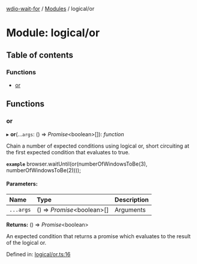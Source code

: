 [wdio-wait-for](../README.md) / [Modules](../modules.md) / logical/or

# Module: logical/or

## Table of contents

### Functions

- [or](logical_or.md#or)

## Functions

### or

▸ **or**(...`args`: () => *Promise*<boolean\>[]): *function*

Chain a number of expected conditions using logical or, short circuiting
at the first expected condition that evaluates to true.

**`example`** 
browser.waitUntil(or(numberOfWindowsToBe(3), numberOfWindowsToBe(2))));

#### Parameters:

| Name | Type | Description |
| :------ | :------ | :------ |
| `...args` | () => *Promise*<boolean\>[] | Arguments |

**Returns:** () => *Promise*<boolean\>

An expected condition that returns a promise which
    evaluates to the result of the logical or.

Defined in: [logical/or.ts:16](https://github.com/webdriverio/wdio-wait-for/blob/074de0f/src/logical/or.ts#L16)

